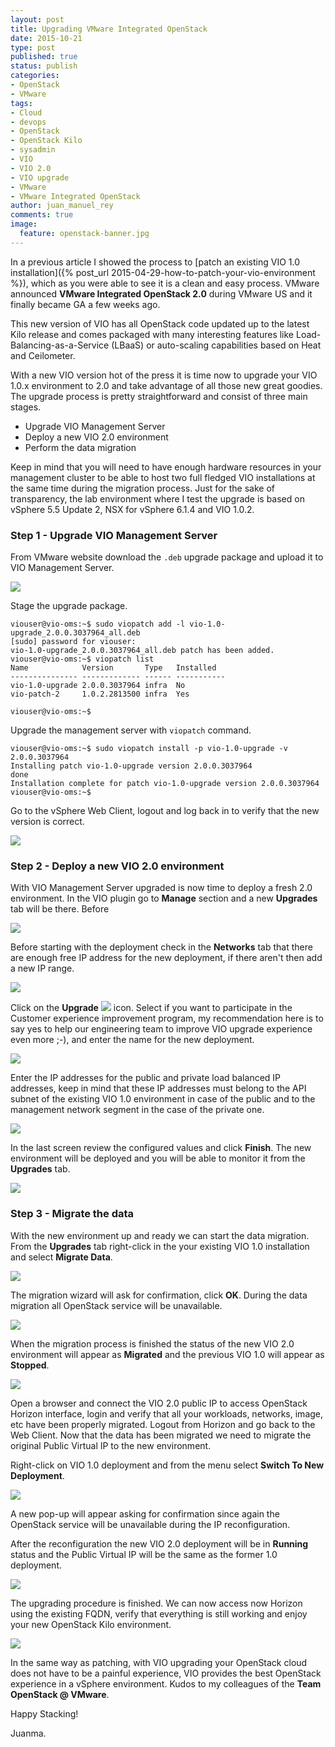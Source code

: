 ```yaml
---
layout: post
title: Upgrading VMware Integrated OpenStack
date: 2015-10-21
type: post
published: true
status: publish
categories:
- OpenStack
- VMware
tags:
- Cloud
- devops
- OpenStack
- OpenStack Kilo
- sysadmin
- VIO
- VIO 2.0
- VIO upgrade
- VMware
- VMware Integrated OpenStack
author: juan_manuel_rey
comments: true
image:
  feature: openstack-banner.jpg
---
```


In a previous article I showed the process to [patch an existing VIO 1.0 installation]({% post_url 2015-04-29-how-to-patch-your-vio-environment %}), which as you were able to see it is a clean and easy process. VMware announced **VMware Integrated OpenStack 2.0** during VMware US and it finally became GA a few weeks ago.

This new version of VIO has all OpenStack code updated up to the latest Kilo release and comes packaged with many interesting features like Load-Balancing-as-a-Service (LBaaS) or auto-scaling capabilities based on Heat and Ceilometer.

With a new VIO version hot of the press it is time now to upgrade your VIO 1.0.x environment to 2.0 and take advantage of all those new great goodies. The upgrade process is pretty straightforward and consist of three main stages.

-   Upgrade VIO Management Server
-   Deploy a new VIO 2.0 environment
-   Perform the data migration

Keep in mind that you will need to have enough hardware resources in your management cluster to be able to host two full fledged VIO installations at the same time during the migration process. Just for the sake of transparency, the lab environment where I test the upgrade is based on vSphere 5.5 Update 2, NSX for vSphere 6.1.4 and VIO 1.0.2.

### Step 1 - Upgrade VIO Management Server

From VMware website download the `.deb` upgrade package and upload it to
VIO Management Server.

[![](/images/screen-shot-2015-10-20-at-12-59-50.png)]({{site.url}}/images/screen-shot-2015-10-20-at-12-59-50.png)

Stage the upgrade package.

```
viouser@vio-oms:~$ sudo viopatch add -l vio-1.0-upgrade_2.0.0.3037964_all.deb
[sudo] password for viouser:
vio-1.0-upgrade_2.0.0.3037964_all.deb patch has been added.
viouser@vio-oms:~$ viopatch list
Name            Version       Type   Installed
--------------- ------------- ------ -----------
vio-1.0-upgrade 2.0.0.3037964 infra  No
vio-patch-2     1.0.2.2813500 infra  Yes

viouser@vio-oms:~$
```

Upgrade the management server with `viopatch` command.

```
viouser@vio-oms:~$ sudo viopatch install -p vio-1.0-upgrade -v 2.0.0.3037964
Installing patch vio-1.0-upgrade version 2.0.0.3037964
done
Installation complete for patch vio-1.0-upgrade version 2.0.0.3037964
viouser@vio-oms:~$
```
Go to the vSphere Web Client, logout and log back in to verify that the new version is correct.

[![](/images/vio-oms-upgraded.png)]({{site.url}}/images/vio-oms-upgraded.png)

### Step 2 - Deploy a new VIO 2.0 environment

With VIO Management Server upgraded is now time to deploy a fresh 2.0 environment. In the VIO plugin go to **Manage** section and a new **Upgrades** tab will be there. Before

[![](/images/vio-upgrades-tab.png)]({{site.url}}/images/vio-upgrades-tab.png)

Before starting with the deployment check in the **Networks** tab that there are enough free IP address for the new deployment, if there aren't then add a new IP range.

[![](/images/new_ip_range.png)]({{site.url}}/images/new_ip_range.png)

Click on the **Upgrade** ![](/images/screen-shot-2015-10-20-at-13-49-34.png) icon. Select if you want to participate in the Customer experience improvement program, my recommendation here is to say yes to help our engineering team to improve VIO upgrade experience even more ;-), and enter the name for the new deployment.

[![](/images/deployment_name.png)]({{site.url}}/images/deployment_name.png)

Enter the IP addresses for the public and private load balanced IP addresses, keep in mind that these IP addresses must belong to the API subnet of the existing VIO 1.0 environment in case of the public and to the management network segment in the case of the private one.

[![](/images/lb_vio2_ips.png)]({{site.url}}/images/lb_vio2_ips.png)

In the last screen review the configured values and click **Finish**. The new environment will be deployed and you will be able to monitor it from the **Upgrades** tab.

[![](/images/vio2_new_deployment.png)]({{site.url}}/images/vio2_new_deployment.png)

### Step 3 - Migrate the data

With the new environment up and ready we can start the data migration. From the **Upgrades** tab right-click in the your existing VIO 1.0 installation and select **Migrate Data**.

[![](/images/migrate_vio_data.png)]({{site.url}}/images/migrate_vio_data.png)

The migration wizard will ask for confirmation, click **OK**. During the data migration all OpenStack service will be unavailable.

[![](/images/data_migration.png)]({{site.url}}/images/data_migration.png)

When the migration process is finished the status of the new VIO 2.0 environment will appear as **Migrated** and the previous VIO 1.0 will appear as **Stopped**.

[![](/images/vio_migrated.png)]({{site.url}}/images/vio_migrated.png)

Open a browser and connect the VIO 2.0 public IP to access OpenStack Horizon interface, login and verify that all your workloads, networks, image, etc have been properly migrated. Logout from Horizon and go back to the Web Client. Now that the data has been migrated we need to migrate the original Public Virtual IP to the new environment.

Right-click on VIO 1.0 deployment and from the menu select **Switch To New Deployment**.

[![](/images/switch_vio_ip.png)]({{site.url}}/images/switch_vio_ip.png)

A new pop-up will appear asking for confirmation since again the OpenStack service will be unavailable during the IP reconfiguration.

After the reconfiguration the new VIO 2.0 deployment will be in **Running** status and the Public Virtual IP will be the same as the former 1.0 deployment.

[![](/images/migration_finished.png)]({{site.url}}/images/migration_finished.png)

The upgrading procedure is finished. We can now access now Horizon using the existing FQDN, verify that everything is still working and enjoy your new OpenStack Kilo environment.

[![](/images/horizon_kilo.png)]({{site.url}}/images/horizon_kilo.png)

In the same way as patching, with VIO upgrading your OpenStack cloud does not have to be a painful experience, VIO provides the best OpenStack experience in a vSphere environment. Kudos to my colleagues of the **Team OpenStack @ VMware**.

Happy Stacking!

Juanma.
